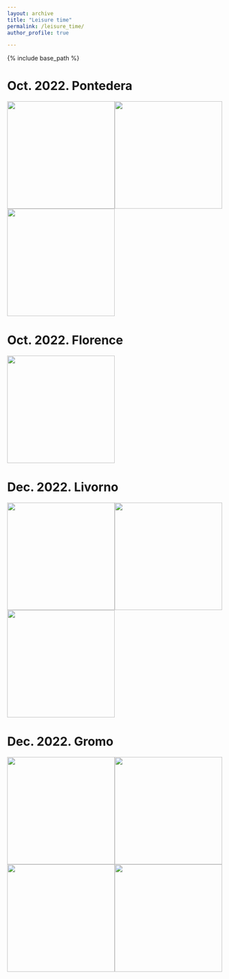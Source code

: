 ```yaml
---
layout: archive
title: "Leisure time"
permalink: /leisure_time/
author_profile: true

---
```


{% include base_path %}

Oct. 2022. Pontedera
======
<img src="{{ site.url }}/images/pontedera/1.jpg" height="250"><img src="{{ site.url }}/images/pontedera/2.jpg" height="250"><img src="{{ site.url }}/images/pontedera/3.jpg" height="250">

Oct. 2022. Florence
======
<img src="{{ site.url }}/images/florence/1.jpg" height="250">

Dec. 2022. Livorno
======
<img src="{{ site.url }}/images/livorno/1.jpg" height="250"><img src="{{ site.url }}/images/livorno/2.jpg" height="250"><img src="{{ site.url }}/images/livorno/3.jpg" height="250">

Dec. 2022. Gromo
======
<img src="{{ site.url }}/images/gromo/1.jpg" height="250"><img src="{{ site.url }}/images/gromo/2.jpg" height="250"><img src="{{ site.url }}/images/gromo/3.jpg" height="250"><img src="{{ site.url }}/images/gromo/4.jpg" height="250">
